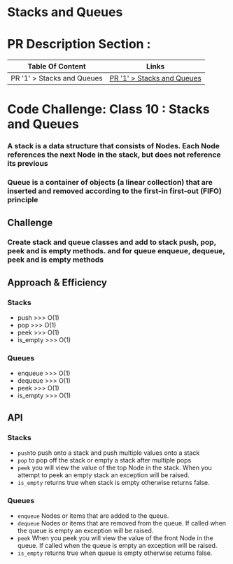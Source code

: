 # Stacks and Queues

# PR Description Section :

| Table Of Content                               | Links                                       |
| ---------------------------------------------- | ------------------------------------------- |
| PR '1' > Stacks and Queues                     | [PR '1' > Stacks and Queues](https://github.com/RihanFoudeh/data-structures-and-algorithms/pull/18)|

# Code Challenge: Class 10 : Stacks and Queues
<!-- Short summary or background information -->
### A stack is a data structure that consists of Nodes. Each Node references the next Node in the stack, but does not reference its previous

### Queue is a container of objects (a linear collection) that are inserted and removed according to the first-in first-out (FIFO) principle

## Challenge
<!-- Description of the challenge -->
### Create stack and queue classes and add to stack push, pop, peek and is empty methods. and for queue enqueue, dequeue, peek and is empty methods

## Approach & Efficiency
<!-- What approach did you take? Why? What is the Big O space/time for this approach? -->

### Stacks

* push >>> O(1)
* pop >>> O(1)
* peek >>> O(1)
* is_empty >>> O(1)

### Queues

* enqueue >>> O(1)
* dequeue >>> O(1)
* peek >>> O(1)
* is_empty >>> O(1)

## API
<!-- Description of each method publicly available to your Stack and Queue-->
### Stacks

* ` push `to push onto a stack and  push multiple values onto a stack
* `pop` to pop off the stack or empty a stack after multiple pops
* `peek` you will view the value of the top Node in the stack. When you attempt to peek an empty stack an exception will be raised.
* `is_empty` returns true when stack is empty otherwise returns false.

### Queues

* `enqueue` Nodes or items that are added to the queue.
* `dequeue` Nodes or items that are removed from the queue. If called when the queue is empty an exception will be raised.
* `peek` When you peek you will view the value of the front Node in the queue. If called when the queue is empty an exception will be raised.
* `is_empty` returns true when queue is empty otherwise returns false.

